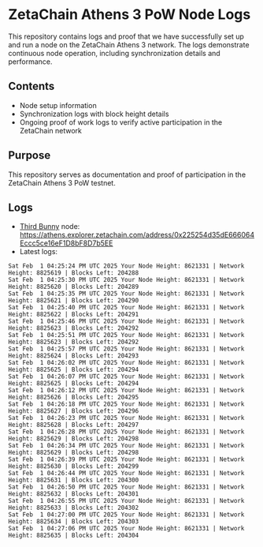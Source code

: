 # ZetaChain Athens 3 PoW Node Logs
This repository contains logs and proof that we have successfully set up and run a node on the ZetaChain Athens 3 network. The logs demonstrate continuous node operation, including synchronization details and performance.

## Contents
- Node setup information
- Synchronization logs with block height details
- Ongoing proof of work logs to verify active participation in the ZetaChain network

## Purpose
This repository serves as documentation and proof of participation in the ZetaChain Athens 3 PoW testnet.

## Logs

- [Third Bunny](https://thirdbunny.xyz/) node: https://athens.explorer.zetachain.com/address/0x225254d35dE666064Eccc5ce16eF1D8bF8D7b5EE
- Latest logs:
```
Sat Feb  1 04:25:24 PM UTC 2025 Your Node Height: 8621331 | Network Height: 8825619 | Blocks Left: 204288
Sat Feb  1 04:25:30 PM UTC 2025 Your Node Height: 8621331 | Network Height: 8825620 | Blocks Left: 204289
Sat Feb  1 04:25:35 PM UTC 2025 Your Node Height: 8621331 | Network Height: 8825621 | Blocks Left: 204290
Sat Feb  1 04:25:40 PM UTC 2025 Your Node Height: 8621331 | Network Height: 8825622 | Blocks Left: 204291
Sat Feb  1 04:25:46 PM UTC 2025 Your Node Height: 8621331 | Network Height: 8825623 | Blocks Left: 204292
Sat Feb  1 04:25:51 PM UTC 2025 Your Node Height: 8621331 | Network Height: 8825623 | Blocks Left: 204292
Sat Feb  1 04:25:57 PM UTC 2025 Your Node Height: 8621331 | Network Height: 8825624 | Blocks Left: 204293
Sat Feb  1 04:26:02 PM UTC 2025 Your Node Height: 8621331 | Network Height: 8825625 | Blocks Left: 204294
Sat Feb  1 04:26:07 PM UTC 2025 Your Node Height: 8621331 | Network Height: 8825625 | Blocks Left: 204294
Sat Feb  1 04:26:12 PM UTC 2025 Your Node Height: 8621331 | Network Height: 8825626 | Blocks Left: 204295
Sat Feb  1 04:26:18 PM UTC 2025 Your Node Height: 8621331 | Network Height: 8825627 | Blocks Left: 204296
Sat Feb  1 04:26:23 PM UTC 2025 Your Node Height: 8621331 | Network Height: 8825628 | Blocks Left: 204297
Sat Feb  1 04:26:28 PM UTC 2025 Your Node Height: 8621331 | Network Height: 8825629 | Blocks Left: 204298
Sat Feb  1 04:26:34 PM UTC 2025 Your Node Height: 8621331 | Network Height: 8825629 | Blocks Left: 204298
Sat Feb  1 04:26:39 PM UTC 2025 Your Node Height: 8621331 | Network Height: 8825630 | Blocks Left: 204299
Sat Feb  1 04:26:44 PM UTC 2025 Your Node Height: 8621331 | Network Height: 8825631 | Blocks Left: 204300
Sat Feb  1 04:26:50 PM UTC 2025 Your Node Height: 8621331 | Network Height: 8825632 | Blocks Left: 204301
Sat Feb  1 04:26:55 PM UTC 2025 Your Node Height: 8621331 | Network Height: 8825633 | Blocks Left: 204302
Sat Feb  1 04:27:00 PM UTC 2025 Your Node Height: 8621331 | Network Height: 8825634 | Blocks Left: 204303
Sat Feb  1 04:27:06 PM UTC 2025 Your Node Height: 8621331 | Network Height: 8825635 | Blocks Left: 204304
```
